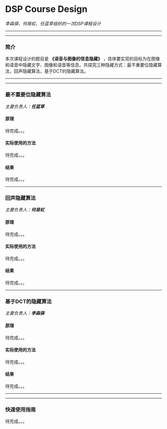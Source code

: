 # DSP Course Design
*李森驿、何易虹、任蓝草组织的一次DSP课程设计*

---
---

### 简介

本次课程设计的题目是 **《语音与图像的信息隐藏》** ，具体要实现的目标为在图像和语音中隐藏文字、图像和语音等信息。共探究三种隐藏方式：最不重要位隐藏算法，回声隐藏算法，基于DCT的隐藏算法。

---
---

### 最不重要位隐藏算法

*主要负责人：**任蓝草***

#### 原理

待完成。。。

#### 实际使用的方法

待完成。。。

#### 结果

待完成。。。

---

### 回声隐藏算法

*主要负责人：**何易虹***

#### 原理

待完成。。。

#### 实际使用的方法

待完成。。。

#### 结果

待完成。。。

---

### 基于DCT的隐藏算法

*主要负责人：**李森驿***

#### 原理

待完成。。。

#### 实际使用的方法

待完成。。。

#### 结果

待完成。。。

---
---

### 快速使用指南

待完成。。。
